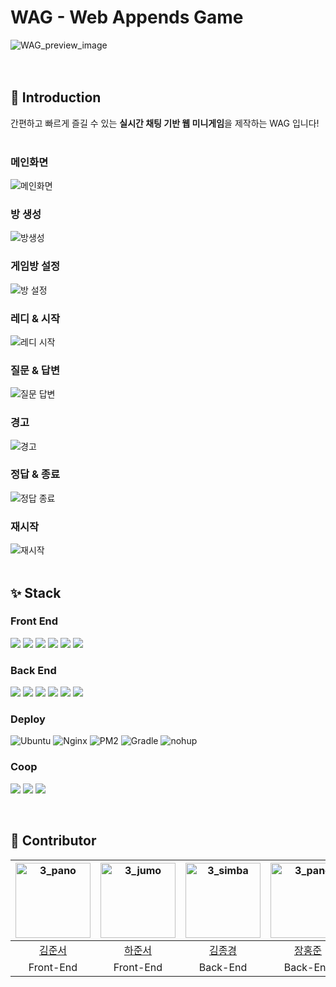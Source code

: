 <!-- <img src="https://capsule-render.vercel.app/api?type=waving&color=B931FC&height=150&section=header&text=&fontSize=0" /> -->


# WAG - Web Appends Game
![WAG_preview_image](https://github.com/pknu-wap/WAG/assets/112786665/64917f27-dc03-4d61-bd95-e5740b0c8dab)
<br>
<br>
<br>



## 🎨 Introduction  


간편하고 빠르게 즐길 수 있는 **실시간 채팅 기반 웹 미니게임**을 제작하는 WAG 입니다!
<br>
<br>
### 메인화면
![메인화면](https://github.com/pknu-wap/WAG/assets/111286262/61824ea4-9e32-4497-b247-2071e0e2eaf4)
### 방 생성
![방생성](https://github.com/pknu-wap/WAG/assets/111286262/2f7ad50a-db32-44ad-b954-3801a65bee5c)
### 게임방 설정
![방 설정](https://github.com/pknu-wap/WAG/assets/111286262/d81c67c9-3eea-4f9a-ac8d-4c3114b2660f)
### 레디 & 시작
![레디 시작](https://github.com/pknu-wap/WAG/assets/111286262/f1a2edae-0cdd-4656-8bed-d76cfd265baa)
### 질문 & 답변
![질문 답변](https://github.com/pknu-wap/WAG/assets/111286262/f350ceaa-2fca-4c8c-9f14-dce5cb5f3aad)
### 경고
![경고](https://github.com/pknu-wap/WAG/assets/111286262/311edd3c-5634-45fd-85f9-17d3065666d4)
### 정답 & 종료
![정답 종료](https://github.com/pknu-wap/WAG/assets/111286262/ecf0e22a-10dc-4462-9e80-008ded46db79)
### 재시작
![재시작](https://github.com/pknu-wap/WAG/assets/111286262/4da3e394-e0be-4fdc-ac3c-7b86008fea7b)
<br>
<br>

## ✨ Stack
### Front End
<img src="https://img.shields.io/badge/react-61DAFB?style=for-the-badge&logo=react&logoColor=white"> <img src="https://img.shields.io/badge/TypeScript-3178C6?style=for-the-badge&logo=typescript&logoColor=white"> <img src="https://img.shields.io/badge/Axios-5A29E4?style=for-the-badge&logo=Axios&logoColor=white"/> <img src="https://img.shields.io/badge/Tailwind_CSS-38B2AC?style=for-the-badge&logo=tailwind-css&logoColor=white"> <img src="https://img.shields.io/badge/sockjs-333333?style=for-the-badge&logo=sockjs&logoColor=white"/> <img src="https://img.shields.io/badge/stomp-333333?style=for-the-badge&logo=stomp&logoColor=white"/>

### Back End
<img src="https://img.shields.io/badge/Spring-6DB33F?style=for-the-badge&logo=Spring&logoColor=white"/> <img src="https://img.shields.io/badge/Spring Boot-6DB33F?style=for-the-badge&logo=Spring Boot&logoColor=white"/> <img src="https://img.shields.io/badge/Spring Security-6DB33F?style=for-the-badge&logo=Spring Security&logoColor=white"/>  <img src="https://img.shields.io/badge/mysql-4479A1?style=for-the-badge&logo=mysql&logoColor=white"> <img src="https://img.shields.io/badge/sockjs-333333?style=for-the-badge&logo=sockjs&logoColor=white"/> <img src="https://img.shields.io/badge/stomp-333333?style=for-the-badge&logo=stomp&logoColor=white"/>

### Deploy
<img src="https://img.shields.io/badge/Ubuntu-E95420?style=for-the-badge&logo=ubuntu&logoColor=white" alt="Ubuntu"> <img src="https://img.shields.io/badge/Nginx-009639?style=for-the-badge&logo=nginx&logoColor=white" alt="Nginx"> <img src="https://img.shields.io/badge/PM2-2B037A?style=for-the-badge&logo=pm2&logoColor=white" alt="PM2">  <img src="https://img.shields.io/badge/Gradle-02303A?style=for-the-badge&logo=gradle&logoColor=white" alt="Gradle"> <img src="https://img.shields.io/badge/nohup-0078D7?style=for-the-badge&logo=gnu-bash&logoColor=white" alt="nohup"> 

### Coop
<img src="https://img.shields.io/badge/figma-E7157B?style=for-the-badge&logo=figma&logoColor=white"> <img src="https://img.shields.io/badge/github-000000?style=for-the-badge&logo=github&logoColor=white"> <img src="https://img.shields.io/badge/notion-000000?style=for-the-badge&logo=notion&logoColor=white"> 

<br>

## 💪 Contributor

<div align="center">

|  <img src="https://avatars.githubusercontent.com/u/112786665?v=4" alt="3_pano" width="120" height="120">  | <img src="https://avatars.githubusercontent.com/u/80705329?v=4" alt="3_jumo" width="120" height="120"> | <img src="https://avatars.githubusercontent.com/u/111286262?v=4" alt="3_simba" width="120" height="120">  | <img src="https://avatars.githubusercontent.com/u/35947667?v=4" alt="3_pano" width="120" height="120"> | <img src="https://avatars.githubusercontent.com/u/130421104?v=4" alt="3_miki" width="120" height="120"> |
| :------------------------------------------------------------------------------------------------------: | :----------------------------------------------------------------------------------------------------: | :------------------------------------------------------------------------------------------------------: | :-----------------------------------------------------------------------------------------------------: | :-----------------------------------------------------------------------------------------------------: |
|  [김준서](https://github.com/oesnuj)   |    [하준서](https://github.com/dev-junseo)     |    [김종경](https://github.com/JONG-KYEONG)   |     [장홍준](https://github.com/wkdghdwns199)   |      [함규빈](https://github.com/PororoAndFriends)      |
| Front-End |  Front-End |  Back-End  |  Back-End |  Back-End

</div>
<br>
